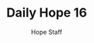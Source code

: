 ---
image: /assets/img/daily-hope-default-artwork.png
title: Daily Hope 16
number: 16
categories:
  - Daily Hope
author: Hope Staff
notes: Daily Hope 16
embed: >-
  <iframe style="border-radius:12px" src="https://open.spotify.com/embed/episode/6Pd5z42h30IB4GfAtNFNoK?utm_source=generator" width="100%" height="352" frameBorder="0" allowfullscreen="" allow="autoplay; clipboard-write; encrypted-media; fullscreen; picture-in-picture" loading="lazy"></iframe>
---